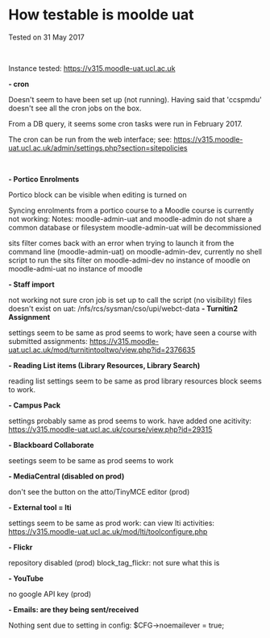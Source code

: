 # How testable is moolde uat

Tested on 31 May 2017 

 

Instance tested: <https://v315.moodle-uat.ucl.ac.uk>

**- cron**

Doesn't seem to have been set up (not running). Having said that 'ccspmdu' doesn't see all the cron jobs on the box. 

From a DB query, it seems some cron tasks were run in February 2017.

The cron can be run from the web interface; see: <https://v315.moodle-uat.ucl.ac.uk/admin/settings.php?section=sitepolicies>

 

**- Portico Enrolments**

Portico block can be visible when editing is turned on

Syncing enrolments from a portico course to a Moodle course is currently not working:
Notes:
moodle-admin-uat and moodle-admin do not share a common database or filesystem
moodle-admin-uat will be decommissioned

sits filter comes back with an error when trying to launch it from the command line (moodle-admin-uat)
on moodle-admin-dev, currently no shell script to run the sits filter
on moodle-admi-dev no instance of moodle
on moodle-admi-uat no instance of moodle

**- Staff import**

not working
not sure cron job is set up to call the script (no visibility)
files doesn't exist on uat: /nfs/rcs/sysman/cso/upi/webct-data
**- Turnitin2 Assignment**

settings seem to be same as prod
seems to work; have seen a course with submitted assignments: <https://v315.moodle-uat.ucl.ac.uk/mod/turnitintooltwo/view.php?id=2376635>

**- Reading List items (Library Resources, Library Search)**

reading list settings seem to be same as prod
library resources block seems to work.

**- Campus Pack**

settings probably same as prod
seems to work. have added one acitivity: <https://v315.moodle-uat.ucl.ac.uk/course/view.php?id=29315>

**- Blackboard Collaborate**

seetings seem to be same as prod
seems to work

**- MediaCentral (disabled on prod)**

don't see the button on the atto/TinyMCE editor (prod)

**- External tool = lti**

settings seem to be same as prod
work: can view lti activities: <https://v315.moodle-uat.ucl.ac.uk/mod/lti/toolconfigure.php>

**- Flickr**

repository disabled (prod)
block\_tag\_flickr: not sure what this is

**- YouTube**

no google API key (prod)

**- Emails: are they being sent/received**

Nothing sent due to setting in config: $CFG-&gt;noemailever = true;

 

 
